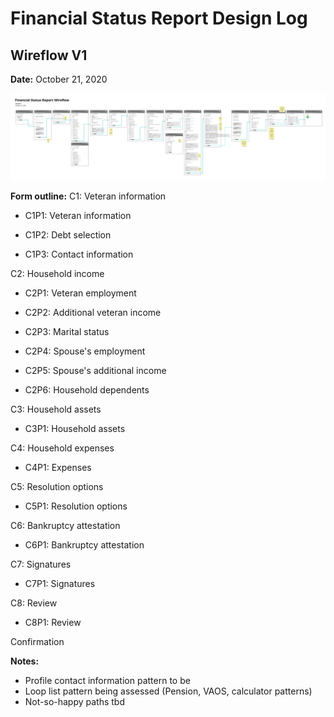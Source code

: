 # Financial Status Report Design Log

## Wireflow V1
**Date:** October 21, 2020

![V1](https://github.com/department-of-veterans-affairs/va.gov-team/blob/master/products/Debt%20Resolution/Financial-Status-Report/assets/fsr-wireflow-1.jpg)

**Form outline:**
C1: Veteran information

-   C1P1: Veteran information

-   C1P2: Debt selection

-   C1P3: Contact information

C2: Household income

-   C2P1: Veteran employment

-   C2P2: Additional veteran income

-   C2P3: Marital status

-   C2P4: Spouse's employment

-   C2P5: Spouse's additional income

-   C2P6: Household dependents

C3: Household assets

-   C3P1: Household assets

C4: Household expenses

-   C4P1: Expenses

C5: Resolution options

-   C5P1: Resolution options

C6: Bankruptcy attestation

-   C6P1: Bankruptcy attestation

C7: Signatures

-   C7P1: Signatures

C8: Review

-   C8P1: Review

Confirmation

**Notes:**
- Profile contact information pattern to be 
- Loop list pattern being assessed (Pension, VAOS, calculator patterns)
- Not-so-happy paths tbd
